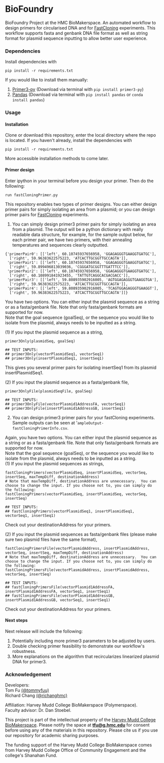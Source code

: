 # BioFoundry

BioFoundry Project at the HMC BioMakerspace. An automated workflow to design primers for circularised DNA and for [FastCloning](https://bmcbiotechnol.biomedcentral.com/articles/10.1186/1472-6750-11-92) experiments. This workflow supports fasta and genbank DNA file format as well as string format for plasmid sequence inputting to allow better user experience.

### Dependencies

Install dependencies with

```
pip install -r requirements.txt
```

If you would like to install them manually:

1. [Primer3-py](https://libnano.github.io/primer3-py/index.html) (Download via terminal with `pip install primer3-py`)
2. [Pandas](https://pandas.pydata.org/pandas-docs/stable/index.html) (Download via terminal with `pip install pandas` or `conda install pandas`)

### Usage

#### Installation

Clone or download this repository, enter the local directory where the repo is located. If you haven't already, install the dependencies with

```
pip install -r requirements.txt
```

More accessible installation methods to come later.

#### Primer design

Enter ipython in your terminal before you design your primer. Then do the following:

```
run fastCloningPrimer.py
```

This repository enables two types of primer designs. You can either design primer pairs for simply isolating an area from a plasmid; or you can design primer pairs for [FastCloning](https://bmcbiotechnol.biomedcentral.com/articles/10.1186/1472-6750-11-92) experiments.

1. You can simply design primer3 primer pairs for simply isolating an area from a plasmid. The output will be a python dictionary with really readable data structure, for example, for the sample output below, for each primer pair, we have two primers, with their annealing temperatures and sequences clearly outputted.

```
{'primerPair0': [['left', 60.10745937656958, 'GGAGAGGGTGAAGGTGATGC'],
  ['right', 59.96383622575223, 'ATCACTTGCGGTTGCCAGTA']],
 'primerPair1': [['left', 60.10745937656958, 'GGAGAGGGTGAAGGTGATGC'],
  ['right', 59.899496813039036, 'CGGGATGCGGTTTGATTTCC']],
 'primerPair2': [['left', 60.10745937656958, 'GGAGAGGGTGAAGGTGATGC'],
  ['right', 60.108991841923455, 'TATTGTCAGGCACGACGACC']],
 'primerPair3': [['left', 59.808935902916005, 'AGTGGAGAGGGTGAAGGTGA'],
  ['right', 59.96383622575223, 'ATCACTTGCGGTTGCCAGTA']],
 'primerPair4': [['left', 59.808935902916005, 'TCAGTGGAGAGGGTGAAGGT'],
  ['right', 59.96383622575223, 'ATCACTTGCGGTTGCCAGTA']]}
```

You have two options. You can either input the plasmid sequence as a string or as a fasta/genbank file. Note that only fasta/genbank formats are supported for now.\
Note that the goal sequence (goalSeq), or the sequence you would like to isolate from the plasmid, always needs to be inputted as a string.

(1) If you input the plasmid sequence as a string,

```
primer3Only(plasmidSeq, goalSeq)

## TEST INPUTS:
## primer3Only(vectorPlasmidSeq1, vectorSeq1)
## primer3Only(insertPlasmidSeq1, insertSeq1)
```

This gives you several primer pairs for isolating insertSeq1 from its plasmid insertPlasmidSeq1.

(2) If you input the plasmid sequence as a fasta/genbank file,

```
primer3OnlyFile(plasmidSeqFile, goalSeq)

## TEST INPUTS:
## primer3OnlyFile(vectorPlasmid1AddressFA, vectorSeq1)
## primer3OnlyFile(insertPlasmid1AddressGB, insertSeq1)
```

2. You can design primer3 primer pairs for your fastCloning experiments. Sample outputs can be seen at '`ampleOutput-fastCloningPrimerInfo.csv`.

Again, you have two options. You can either input the plasmid sequence as a string or as a fasta/genbank file. Note that only fasta/genbank formats are supported for now.\
Note that the goal sequence (goalSeq), or the sequence you would like to isolate from the plasmid, always needs to be inputted as a string.\
(1) If you input the plasmid sequences as strings,

```
fastCloningPrimers(vectorPlasmidSeq, insertPlasmidSeq, vectorSeq, insertSeq, maxTempDiff, destinationAddress)
# Note that maxTempDiff, destinationAddress are unnecessary.  You can choose to change the input. If you choose not to, you can simply do the following:
fastCloningPrimers(vectorPlasmidSeq, insertPlasmidSeq, vectorSeq, insertSeq)

## TEST INPUTS:
## fastCloningPrimers(vectorPlasmidSeq1, insertPlasmidSeq1, vectorSeq1, insertSeq1)
```

Check out your destinationAddress for your primers.

(2) If you input the plasmid sequences as fasta/genbank files (please make sure two plasmid files have the same format),

```
fastCloningPrimersFile(vectorPlasmidAddress, insertPlasmidAddress, vectorSeq, insertSeq, maxTempDiff, destinationAddress)
# Note that maxTempDiff, destinationAddress are unnecessary.  You can choose to change the input. If you choose not to, you can simply do the following:
fastCloningPrimersFile(vectorPlasmidAddress, insertPlasmidAddress, vectorSeq, insertSeq)

## TEST INPUTS:
## fastCloningPrimersFile(vectorPlasmid1AddressFA, insertPlasmid1AddressFA, vectorSeq1, insertSeq1)
## fastCloningPrimersFile(vectorPlasmid1AddressGB, insertPlasmid1AddressGB, vectorSeq1, insertSeq1)
```

Check out your destinationAddress for your primers.

#### Next steps

Next release will include the following:

1. Potentially including more primer3 parameters to be adjusted by users.
2. Double checking primer feasibility to demonstrate our workflow's robustness.
3. More explanations on the algorithm that recircularizes linearized plasmid DNA for primer3.

### Acknowledgement

Developers:\
Tom Fu [(@tommyfuu)](https://github.com/tommyfuu)\
Richard Chang [(@richanghmc)](https://github.com/richanghmc)

Affiliation: Harvey Mudd College BioMakerspace (Polymerspace). \
Faculty advisor: Dr. Dan Stoebel.

This project is part of the intellectual property of the [Harvey Mudd College BioMakerspace](https://biomakerspace.com/). Please notify the space at **tfu@g.hmc.edu** for consent before using any of the materials in this repository. Please cite us if you use our repository for academic sharing purposes.

The funding support of the Harvey Mudd College BioMakerspace comes from Harvey Mudd College Office of Community Engagement and the college's Shanahan Fund.
